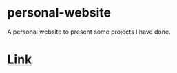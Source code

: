 # personal-website
A personal website to present some projects I have done.
# [Link](https://www.yimiao-zhang.com)
